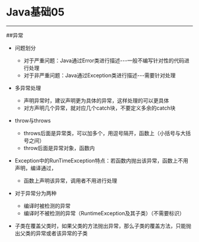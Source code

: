 # Java基础05  
<hr>     

##异常   
* 问题划分
	* 对于严重问题：Java通过Error类进行描述---一般不编写针对性的代码进行处理
	* 对于非严重问题：Java通过Exception类进行描述---需要针对处理
	
 
* 多异常处理
	* 声明异常时，建议声明更为具体的异常，这样处理的可以更具体
	* 对方声明几个异常，就对应几个catch块，不要定义多余的catch块
* throw与throws
	* throws后面是异常类，可以加多个，用逗号隔开，函数上（小括号与大括号之间）
	* throw后面是异常对象，函数内
* Exception中的RunTimeException特点：若函数内抛出该异常，函数上不用声明，编译通过，
	* 函数上声明该异常，调用者不用进行处理

  
* 对于异常分为两种
	* 编译时被检测的异常
	* 编译时不被检测的异常（RuntimeException及其子类）（不需要标识） 

*  子类在覆盖父类时，如果父类的方法抛出异常，那么子类的覆盖方法，只能抛出父类的异常或者该异常的子类